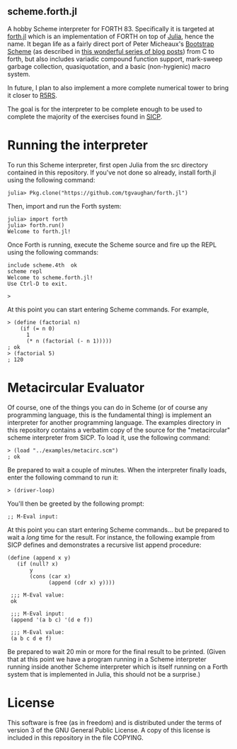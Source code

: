 scheme.forth.jl
---------------

A hobby Scheme interpreter for FORTH 83. Specifically it is targeted at
[forth.jl](http://github.com/tgvaughan/forth.jl) which is an implementation of
FORTH on top of [Julia](http://www.julialang.org), hence the name.  It began
life as a fairly direct port of Peter Micheaux's [Bootstrap
Scheme](https://github.com/petermichaux/bootstrap-scheme) (as described in
[this wonderful series of blog
posts](http://peter.michaux.ca/articles/scheme-from-scratch-introduction)) from
C to forth, but also includes variadic compound function support, mark-sweep
garbage collection, quasiquotation, and a basic (non-hygienic) macro
system.

In future, I plan to also implement a more complete numerical tower to bring it closer to
[R5RS](http://www.schemers.org/Documents/Standards/R5RS/).

The goal is for the interpreter to be complete enough to be used to complete
the majority of the exercises found in [SICP](http://sarabander.github.io/sicp/).

Running the interpreter
=======================

To run this Scheme interpreter, first open Julia from the src directory contained
in this repository.  If you've not done so already, install forth.jl using the
following command:

    julia> Pkg.clone("https://github.com/tgvaughan/forth.jl")

Then, import and run the Forth system:

    julia> import forth
    julia> forth.run()
    Welcome to forth.jl!

Once Forth is running, execute the Scheme source and fire up the
REPL using the following commands:

    include scheme.4th  ok
    scheme repl
    Welcome to scheme.forth.jl!
    Use Ctrl-D to exit.

    >

At this point you can start entering Scheme commands.  For example,

    > (define (factorial n)
        (if (= n 0)
          1
          (* n (factorial (- n 1)))))
    ; ok
    > (factorial 5)
    ; 120

Metacircular Evaluator
======================

Of course, one of the things you can do in Scheme (or of course any programming
language, this is the fundamental thing) is implement an interpreter for
another programming language.  The examples directory in this repository
contains a verbatim copy of the source for the "metacircular" scheme interpreter
from SICP. To load it, use the following command:

    > (load "../examples/metacirc.scm")
    ; ok

Be prepared to wait a couple of minutes. When the interpreter finally loads, enter
the following command to run it:

    > (driver-loop)

You'll then be greeted by the following prompt:

    ;; M-Eval input:

At this point you can start entering Scheme commands... but be prepared to wait
a _long_ time for the result.  For instance, the following example from SICP
defines and demonstrates a recursive list append procedure:

    (define (append x y)
       (if (null? x)
           y
           (cons (car x)
                 (append (cdr x) y))))

     ;;; M-Eval value:
     ok

     ;;; M-Eval input:
     (append '(a b c) '(d e f))

     ;;; M-Eval value:
     (a b c d e f)

Be prepared to wait 20 min or more for the final result to be printed.  (Given
that at this point we have a program running in a Scheme interpreter running
inside another Scheme interpreter which is itself running on a Forth system
that is implemented in Julia, this should not be a surprise.)

License
=======

This software is free (as in freedom) and is distributed under the terms
of version 3 of the GNU General Public License.  A copy of this license
is included in this repository in the file COPYING.
